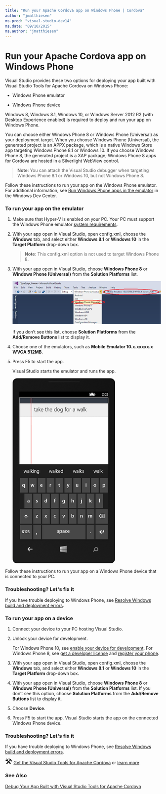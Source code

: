 ```yaml
---
title: "Run your Apache Cordova app on Windows Phone | Cordova"
author: "jmatthiesen"
ms.prod: "visual-studio-dev14"
ms.date: "09/10/2015"
ms.author: "jmatthiesen"
---
```


# Run your Apache Cordova app on Windows Phone


Visual Studio provides these two options for deploying your app built with Visual Studio Tools for Apache Cordova on Windows Phone:

*   Windows Phone emulator

*   Windows Phone device

Windows 8, Windows 8.1, Windows 10, or Windows Server 2012 R2 (with Desktop Experience enabled) is required to deploy and run your app on Windows Phone.

You can choose either Windows Phone 8 or Windows Phone (Universal) as your deployment target. When you choose Windows Phone (Universal), the generated project is an APPX package, which is a native Windows Store app targeting Windows Phone 8.1 or Windows 10. If you choose Windows Phone 8, the generated project is a XAP package; Windows Phone 8 apps for Cordova are hosted in a Silverlight WebView control.

>**Note**: You can attach the Visual Studio debugger when targeting Windows Phone 8.1 or Windows 10, but not Windows Phone 8.

Follow these instructions to run your app on the Windows Phone emulator. For additional information, see [Run Windows Phone apps in the emulator](https://msdn.microsoft.com/library/windows/apps/dn632391.aspx) in the Windows Dev Center.

### To run your app on the emulator

1. Make sure that Hyper-V is enabled on your PC. Your PC must support the Windows Phone emulator [system requirements](https://msdn.microsoft.com/library/windowsphone/develop/ff626524.aspx).

2. With your app open in Visual Studio, open config.xml, choose the **Windows** tab, and select either **Windows 8.1** or **Windows 10** in the **Target Platform** drop-down box.

    >**Note**: This config.xml option is not used to target Windows Phone 8.

3.  With your app open in Visual Studio, choose **Windows Phone 8** or **Windows Phone (Universal)** from the **Solution Platforms** list.

    ![Selecting your target platform](./media/run-app-windows-phone/run-windows-phone-sol-platforms.png)

    If you don’t see this list, choose **Solution Platforms** from the **Add/Remove Buttons** list to display it.

4.  Choose one of the emulators, such as **Mobile Emulator 10.x.xxxxx.x WVGA 512MB**.

5.  Press F5 to start the app.

    Visual Studio starts the emulator and runs the app.

    ![Running an app on the Windows Phone Emulator](./media/run-app-windows-phone/run-windows-phone-simulator.png)

Follow these instructions to run your app on a Windows Phone device that is connected to your PC.

### Troubleshooting? Let's fix it

If you have trouble deploying to Windows Phone, see [Resolve Windows build and deployment errors](../tips-and-workarounds/windows/tips-and-workarounds-windows-readme.md).

### To run your app on a device

1. Connect your device to your PC hosting Visual Studio.

2. Unlock your device for development.

    For Windows Phone 10, see [enable your device for development](https://msdn.microsoft.com/en-us/windows/uwp/get-started/enable-your-device-for-development). For Windows Phone 8, see [get a developer license](https://msdn.microsoft.com/library/windows/apps/hh974578) and [register your phone](https://msdn.microsoft.com/en-us/library/windows/apps/dn614128).

3. With your app open in Visual Studio, open config.xml, choose the **Windows** tab, and select either **Windows 8.1** or **Windows 10** in the **Target Platform** drop-down box.

4. With your app open in Visual Studio, choose **Windows Phone 8** or
**Windows Phone (Universal)** from the **Solution Platforms** list. 	If you don’t see this option, choose **Solution Platforms** from the **Add/Remove Buttons** list to display it.

5.  Choose **Device**.

6.  Press F5 to start the app.
	Visual Studio starts the app on the connected Windows Phone device.

### Troubleshooting? Let's fix it

If you have trouble deploying to Windows Phone, see [Resolve Windows build and deployment errors](../tips-and-workarounds/windows/tips-and-workarounds-windows-readme.md).

![Download the tools](./media/run-app-windows-phone/run-windows-phone-download-link.png) [Get the Visual Studio Tools for Apache Cordova](http://aka.ms/mchm38) or [learn more](https://www.visualstudio.com/cordova-vs.aspx)

### See Also

[Debug Your App Built with Visual Studio Tools for Apache Cordova](../debug-test/visual-studio-unit-testing-with-chutzpah.md)
